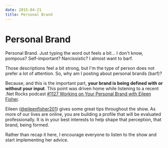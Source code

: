 ```yaml
---
date: 2015-04-21
title: Personal Brand
---
```

# Personal Brand

Personal Brand. Just typing the word out feels a bit... I don't know, pompous? Self-important? Narcissistic? I almost want to barf.

Those descriptions feel a bit strong, but I'm the type of person does not prefer a lot of attention. So, why am I posting about personal brands (barf)?

Because, and this is the important part, **your brand is being defined with or without your input**. This point was driven home while listening to a recent
.Net Rocks podcast [#1127  Working on Your Personal Brand with Eileen Fisher](http://www.dotnetrocks.com/default.aspx?showNum=1127).

Eileen ([@eileenfisher201](https://twitter.com/@eileenfisher201)) gives some great tips throughout the show. As more of our lives are online, you are building a profile that will be evaluated professionally. It is in your best interests to help shape that perception, that brand, being formed.

Rather than recap it here, I encourage everyone to listen to the show and start implementing her advice.
